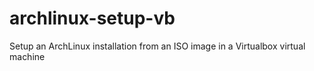 archlinux-setup-vb
==================

Setup an ArchLinux installation from an ISO image in a Virtualbox virtual machine
